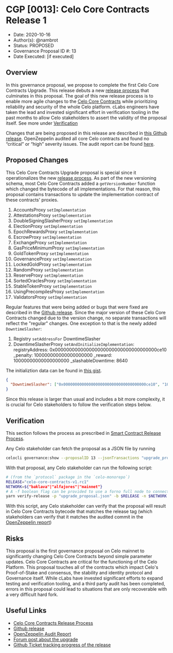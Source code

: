 # CGP [0013]: Celo Core Contracts Release 1

- Date: 2020-10-16
- Author(s): @nambrot
- Status: PROPOSED
- Governance Proposal ID #: 13
- Date Executed: [if executed]

## Overview

In this governance proposal, we propose to complete the first Celo Core Contracts Upgrade. This release debuts a new [release process](https://docs.celo.org/community/release-process/smart-contracts) that culminates in this proposal. The goal of this new release process is to enable more agile changes to the [Celo Core Contracts](https://github.com/celo-org/celo-monorepo/tree/master/packages/protocol/contracts) while prioritizing reliability and security of the whole Celo platform. cLabs engineers have taken the lead and invested significant effort in verification tooling in the past months to allow Celo stakeholders to assert the validity of the proposal itself. See more under [Verification](#Verification)

Changes that are being proposed in this release are described in [this Github release](https://github.com/celo-org/celo-monorepo/releases/tag/celo-contracts-v1.rc1). OpenZeppelin audited all core Celo contracts and found no “critical” or “high” severity issues. The audit report can be found [here](https://blog.openzeppelin.com/celo-contracts-audit/#phase-3).

## Proposed Changes

This Celo Core Contracts Upgrade proposal is special since it operationalizes the new [release process](https://docs.celo.org/community/release-process/smart-contracts). As part of the new versioning schema, most Celo Core Contracts added a `getVersionNumber` function which changed the bytecode of all implementations. For that reason, this proposal contains transactions to update the implementation contract of these contracts' proxies.

1. AccountsProxy `setImplementation`
2. AttestationsProxy `setImplementation`
3. DoubleSigningSlasherProxy `setImplementation`
4. ElectionProxy `setImplementation`
5. EpochRewardsProxy `setImplementation`
6. EscrowProxy `setImplementation`
7. ExchangeProxy `setImplementation`
8. GasPriceMinimumProxy `setImplementation`
9. GoldTokenProxy `setImplementation`
10. GovernanceProxy `setImplementation`
11. LockedGoldProxy `setImplementation`
12. RandomProxy `setImplementation`
13. ReserveProxy `setImplementation`
14. SortedOraclesProxy `setImplementation`
15. StableTokenProxy `setImplementation`
16. UsingPrecompilesProxy `setImplementation`
17. ValidatorsProxy `setImplementation`

Regular features that were being added or bugs that were fixed are described in the [Github release](https://github.com/celo-org/celo-monorepo/releases/tag/celo-contracts-v1.rc1). Since the major version of these Celo Core Contracts changed due to the version change, no separate transactions will reflect the "regular" changes. One exception to that is the newly added `DowntimeSlasher`:

1. Registry `setAddressFor` DowntimeSlasher
2. DowntimeSlasherProxy `setAndInitializeImplementation`:
    registryAddress: 0x000000000000000000000000000000000000ce10
    _penalty: 100000000000000000000
    _reward: 10000000000000000000
    _slashableDowntime: 8640

The initializtion data can be found in [this gist](https://gist.github.com/nambrot/dd4dfb600262148c6c05d38ef6b0878b).

```json
{
  "DowntimeSlasher": ["0x000000000000000000000000000000000000ce10", "100000000000000000000", "10000000000000000000", "8640"]
}
```

Since this release is larger than usual and includes a bit more complexity, it is crucial for Celo stakeholders to follow the verification steps below.

## Verification

This section follows the process as prescribed in [Smart Contract Release Process](https://docs.celo.org/community/release-process/smart-contracts#release-process).

Any Celo stakeholder can fetch the proposal as a JSON file by running

```bash
celocli governance:show --proposalID 13 --jsonTransactions "upgrade_proposal.json"
```

With that proposal, any Celo stakeholder can run the following script:

```bash
# (from the `protocol` package in the `celo-monorepo`)
RELEASE="celo-core-contracts-v1.rc1"
NETWORK=${"baklava"|"alfajores"|"mainnet"}
# A -f boolean flag can be provided to use a forno full node to connect to the provided network
yarn verify-release -p "upgrade_proposal.json" -b $RELEASE -n $NETWORK -f -i initialization_data.json
```

With this script, any Celo stakeholder can verify that the proposal will result in Celo Core Contracts bytecode that matches the release tag (which stakeholders can verify that it matches the audited commit in the [OpenZeppelin report](https://blog.openzeppelin.com/celo-contracts-audit/#phase-3))

## Risks

This proposal is the first governance proposal on Celo mainnet to significantly changing Celo Core Contracts beyond simple parameter updates. Celo Core Contracts are critical for the functioning of the Celo Platform. This proposal touches all of the contracts which impact Celo's Proof-of-Stake and consensus, the stability and identity protocol and Governance itself. While cLabs have invested significant efforts to expand testing and verification tooling, and a third party audit has been completed, errors in this proposal could lead to situations that are only recoverable with a very difficult hard fork.

## Useful Links

* [Celo Core Contracts Release Process](https://docs.celo.org/community/release-process/smart-contracts)
* [Github release](https://github.com/celo-org/celo-monorepo/releases/tag/celo-contracts-v1.rc1)
* [OpenZeppelin Audit Report](https://blog.openzeppelin.com/celo-contracts-audit/#phase-3)
* [Forum post about the upgrade](https://forum.celo.org/t/governance-proposals-to-make-the-protocol-safe-and-easy-to-upgrade/615)
* [Github Ticket tracking progress of the release](https://github.com/celo-org/celo-monorepo/issues/4812)
